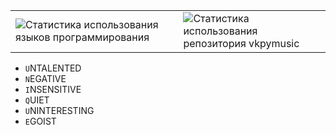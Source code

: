 <table>
  <tr>
    <td>
      <img src="https://github-readme-stats.vercel.app/api/top-langs/?username=issamansur&show_icons=true&theme=radical&layout=compact" alt="Статистика использования языков программирования" />
    </td>
    <td>
      <img src="https://github-readme-stats.vercel.app/api/pin/?username=issamansur&repo=vkpymusic&show_icons=true&theme=radical" alt="Статистика использования репозитория vkpymusic" />
    </td>
  </tr>
</table>

- <code>U</code>NTALENTED
- <code>N</code>EGATIVE 
- <code>I</code>NSENSITIVE 
- <code>Q</code>UIET 
- <code>U</code>NINTERESTING
- <code>E</code>GOIST
